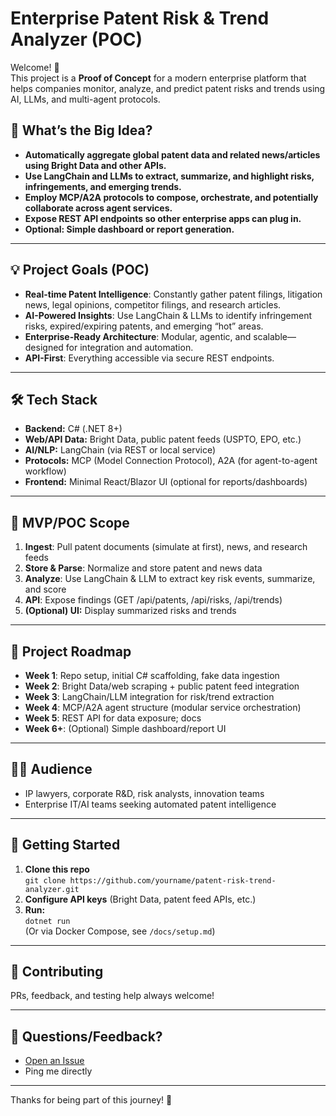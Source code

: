 # Enterprise Patent Risk & Trend Analyzer (POC)

Welcome! 👋  
This project is a **Proof of Concept** for a modern enterprise platform that helps companies monitor, analyze, and predict patent risks and trends using AI, LLMs, and multi-agent protocols.

## 🚩 What’s the Big Idea?

- **Automatically aggregate global patent data and related news/articles using Bright Data and other APIs.**
- **Use LangChain and LLMs to extract, summarize, and highlight risks, infringements, and emerging trends.**
- **Employ MCP/A2A protocols to compose, orchestrate, and potentially collaborate across agent services.**
- **Expose REST API endpoints so other enterprise apps can plug in.**
- **Optional: Simple dashboard or report generation.**

---

## 💡 Project Goals (POC)

- **Real-time Patent Intelligence**: Constantly gather patent filings, litigation news, legal opinions, competitor filings, and research articles.
- **AI-Powered Insights**: Use LangChain & LLMs to identify infringement risks, expired/expiring patents, and emerging “hot” areas.
- **Enterprise-Ready Architecture**: Modular, agentic, and scalable—designed for integration and automation.
- **API-First**: Everything accessible via secure REST endpoints.

---

## 🛠️ Tech Stack

- **Backend:** C# (.NET 8+)
- **Web/API Data:** Bright Data, public patent feeds (USPTO, EPO, etc.)
- **AI/NLP:** LangChain (via REST or local service)
- **Protocols:** MCP (Model Connection Protocol), A2A (for agent-to-agent workflow)
- **Frontend:** Minimal React/Blazor UI (optional for reports/dashboards)

---

## 🚦 MVP/POC Scope

1. **Ingest**: Pull patent documents (simulate at first), news, and research feeds
2. **Store & Parse**: Normalize and store patent and news data
3. **Analyze**: Use LangChain & LLM to extract key risk events, summarize, and score
4. **API**: Expose findings (GET /api/patents, /api/risks, /api/trends)
5. **(Optional) UI:** Display summarized risks and trends

---

## 📅 Project Roadmap

- **Week 1**: Repo setup, initial C# scaffolding, fake data ingestion
- **Week 2**: Bright Data/web scraping + public patent feed integration
- **Week 3**: LangChain/LLM integration for risk/trend extraction
- **Week 4**: MCP/A2A agent structure (modular service orchestration)
- **Week 5**: REST API for data exposure; docs
- **Week 6+**: (Optional) Simple dashboard/report UI

---

## 🧑‍💻 Audience

- IP lawyers, corporate R&D, risk analysts, innovation teams  
- Enterprise IT/AI teams seeking automated patent intelligence

---

## 🚀 Getting Started

1. **Clone this repo**  
   `git clone https://github.com/yourname/patent-risk-trend-analyzer.git`
2. **Configure API keys** (Bright Data, patent feed APIs, etc.)
3. **Run:**  
   `dotnet run`  
   (Or via Docker Compose, see `/docs/setup.md`)

---

## 🤝 Contributing

PRs, feedback, and testing help always welcome!

---

## 💬 Questions/Feedback?

- [Open an Issue](https://github.com/yourname/patent-risk-trend-analyzer/issues)
- Ping me directly

---

Thanks for being part of this journey! 🚀

